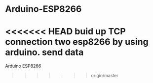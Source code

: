 # Arduino-ESP8266
<<<<<<< HEAD
buid up TCP connection two esp8266 by using arduino.
send data
=======
Arduino ESP8266
>>>>>>> origin/master
